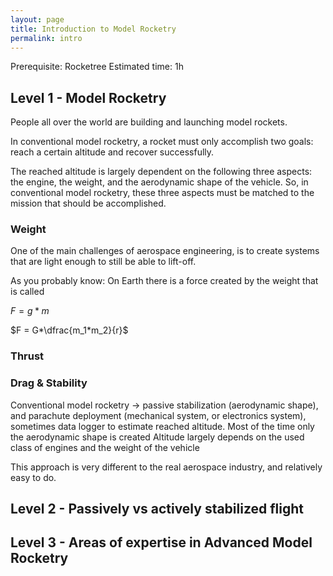 ```yaml
---
layout: page
title: Introduction to Model Rocketry
permalink: intro
---
```

Prerequisite: Rocketree 
Estimated time: 1h
## Level 1 - Model Rocketry 
People all over the world are building and launching model rockets. 

In conventional model rocketry, a rocket must only accomplish two goals: reach a certain altitude and recover successfully. 

The reached altitude is largely dependent on the following three aspects: the engine, the weight, and the aerodynamic shape of the vehicle. So, in conventional model rocketry, these three aspects must be matched to the mission that should be accomplished.
### Weight
One of the main challenges of aerospace engineering, is to create systems that are light enough to still be able to lift-off. 

As you probably know: 
On Earth there is a force created by the weight that is called 

$F = g * m$

$F = G*\dfrac{m_1*m_2}{r}$

### Thrust



### Drag & Stability 







Conventional model rocketry → passive stabilization (aerodynamic shape), and parachute deployment (mechanical system, or electronics system), sometimes data logger to estimate reached altitude. 
Most of the time only the aerodynamic shape is created 
Altitude largely depends on the used class of engines and the weight of the vehicle

This approach is very different to the real aerospace industry, and relatively easy to do. 
## Level 2  - Passively vs actively stabilized flight


## Level 3 - Areas of expertise in Advanced Model Rocketry

